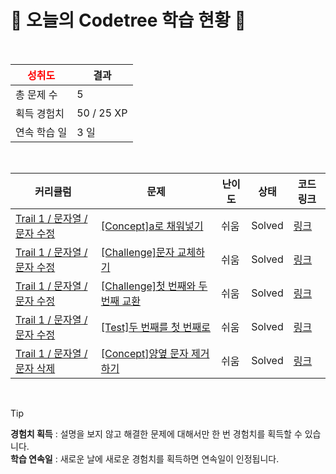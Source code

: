 # 🌲 오늘의 Codetree 학습 현황 🌲

<br />

| <span style="color:red;display:block;text-align:center;"> **성취도**</span> | 결과 |
|---|---|
| 총 문제 수 | 5 |
| 획득 경험치 | 50 / 25 XP |
| 연속 학습 일 | 3 일 |

<br />

|커리큘럼|문제|난이도|상태|코드 링크|
|---|---|---|---|---|
|[Trail 1 / 문자열 / 문자 수정](https://https://en.codetree.ai/trail-info/novice-low/)|[[Concept]a로 채워넣기](https://https://en.codetree.ai/trails/complete/curated-cards/intro-filling-with-a/)|쉬움|Solved|[링크](https://github.com/jiyou228/codetree-TILs/blob/main/250112/a%EB%A1%9C%20%EC%B1%84%EC%9B%8C%EB%84%A3%EA%B8%B0/filling-with-a.java)|
|[Trail 1 / 문자열 / 문자 수정](https://https://en.codetree.ai/trail-info/novice-low/)|[[Challenge]문자 교체하기](https://https://en.codetree.ai/trails/complete/curated-cards/challenge-changing-char/)|쉬움|Solved|[링크](https://github.com/jiyou228/codetree-TILs/blob/main/250112/%EB%AC%B8%EC%9E%90%20%EA%B5%90%EC%B2%B4%ED%95%98%EA%B8%B0/changing-char.java)|
|[Trail 1 / 문자열 / 문자 수정](https://https://en.codetree.ai/trail-info/novice-low/)|[[Challenge]첫 번째와 두 번째 교환](https://https://en.codetree.ai/trails/complete/curated-cards/challenge-exchange-1st-and-2nd/)|쉬움|Solved|[링크](https://github.com/jiyou228/codetree-TILs/blob/main/250112/%EC%B2%AB%20%EB%B2%88%EC%A7%B8%EC%99%80%20%EB%91%90%20%EB%B2%88%EC%A7%B8%20%EA%B5%90%ED%99%98/exchange-1st-and-2nd.java)|
|[Trail 1 / 문자열 / 문자 수정](https://https://en.codetree.ai/trail-info/novice-low/)|[[Test]두 번째를 첫 번째로](https://https://en.codetree.ai/trails/complete/curated-cards/test-second-to-first/)|쉬움|Solved|[링크](https://github.com/jiyou228/codetree-TILs/blob/main/250112/%EB%91%90%20%EB%B2%88%EC%A7%B8%EB%A5%BC%20%EC%B2%AB%20%EB%B2%88%EC%A7%B8%EB%A1%9C/second-to-first.java)|
|[Trail 1 / 문자열 / 문자 삭제](https://https://en.codetree.ai/trail-info/novice-low/)|[[Concept]양옆 문자 제거하기](https://https://en.codetree.ai/trails/complete/curated-cards/intro-del-both-side-char/)|쉬움|Solved|[링크](https://github.com/jiyou228/codetree-TILs/blob/main/250112/%EC%96%91%EC%98%86%20%EB%AC%B8%EC%9E%90%20%EC%A0%9C%EA%B1%B0%ED%95%98%EA%B8%B0/del-both-side-char.java)|


<br />

> [!TIP]
> **경험치 획득** : 설명을 보지 않고 해결한 문제에 대해서만 한 번 경험치를 획득할 수 있습니다.  
> **학습 연속일** : 새로운 날에 새로운 경험치를 획득하면 연속일이 인정됩니다.

